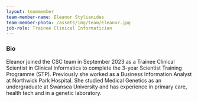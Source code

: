 ```yaml
---
layout: teammember
team-member-name: Eleanor Stylianides
team-member-photo: /assets/img/team/Eleanor.jpg
job-role: Trainee Clinical Informatician
---
```


### Bio
Eleanor joined the CSC team in September 2023 as a Trainee Clinical Scientist in Clinical Informatics to complete the
3-year Scientist Training Programme (STP). Previously she worked as a Business Information Analyst at Northwick Park 
Hospital. She studied Medical Genetics as an undergraduate at Swansea University and has experience in primary care, 
health tech and in a genetic laboratory.